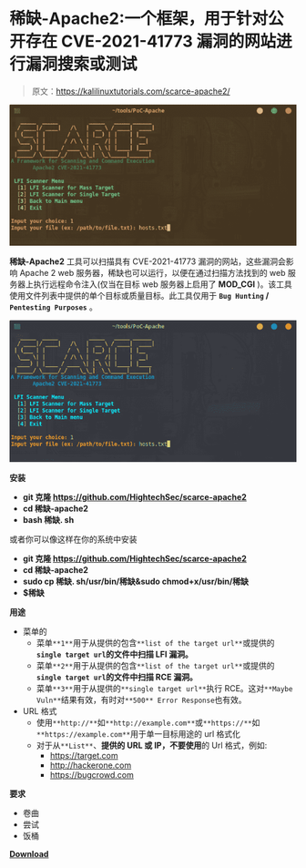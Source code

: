 # 稀缺-Apache2:一个框架，用于针对公开存在 CVE-2021-41773 漏洞的网站进行漏洞搜索或测试

> 原文：<https://kalilinuxtutorials.com/scarce-apache2/>

[![](img/6a8c2868f05588eb8831f3aa04803526.png)](https://blogger.googleusercontent.com/img/a/AVvXsEjzdRloPfyoYc_MidcrBG-mlL_8sXhDCTQ-dLkvKXWik-hoqDu-3fvxNZNjjSPwNjCnqNhsWmmjMujuwRIToYzG5XNG_insA7n5yj9F8fQbIsvuYA8ivor8yqKElYRXzUsoivggQpC0gVpdaTD2fDSQKqcuzisgj6rCj1uVgpqJVTB_x-4j2SDO6AcA=s771)

**稀缺-Apache2** 工具可以扫描具有 CVE-2021-41773 漏洞的网站，这些漏洞会影响 Apache 2 web 服务器，稀缺也可以运行，以便在通过扫描方法找到的 web 服务器上执行远程命令注入(仅当在目标 web 服务器上启用了 **MOD_CGI** )。该工具使用文件列表中提供的单个目标或质量目标。此工具仅用于 **`Bug Hunting` / `Pentesting Purposes`** 。

![](img/47356e81c1e313a0fb9ffd4cd9cf4d17.png)

**安装**

*   **git 克隆 https://github.com/HightechSec/scarce-apache2**
*   **cd 稀缺-apache2**
*   **bash 稀缺. sh**

或者你可以像这样在你的系统中安装

*   **git 克隆 https://github.com/HightechSec/scarce-apache2**
*   **cd 稀缺-apache2**
*   **sudo cp 稀缺. sh/usr/bin/稀缺&sudo chmod+x/usr/bin/稀缺**
*   **$稀缺**

**用途**

*   菜单的
    *   菜单`**1**`用于从提供的包含`**list of the target url**`或提供的 **`single target url`的文件中扫描 LFI 漏洞。**
    *   菜单`**2**`用于从提供的包含`**list of the target url**`或提供的 **`single target url`的文件中扫描 RCE 漏洞。**
    *   菜单`**3**`用于从提供的`**single target url**`执行 RCE。这对`**Maybe Vuln**`结果有效，有时对`**500** Error Response`也有效。
*   URL 格式
    *   使用`**http://**`如`**http://example.com**`或`**https://**`如`**https://example.com**`用于单一目标用途的 url 格式化
    *   对于从`**List**`、**提供的 URL 或 IP，不要使用**的 Url 格式，例如:
        *   https://target.com
        *   http://hackerone.com
        *   https://bugcrowd.com

**要求**

*   卷曲
*   尝试
*   饭桶

[**Download**](https://github.com/HightechSec/scarce-apache2)
